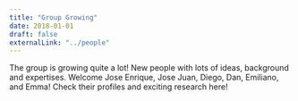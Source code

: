 ```yaml
---
title: "Group Growing"
date: 2018-01-01
draft: false
externalLink: "../people"
---
```


The group is growing quite a lot! New people with lots of ideas, background and expertises. Welcome Jose Enrique, Jose Juan, Diego, Dan, Emiliano, and Emma! Check their profiles and exciting research here!